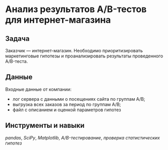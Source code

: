 # Анализ результатов A/B-тестов для интернет-магазина

## Задача

Заказчик — интернет-магазин. Необходимо приоритизировать маркетинговые гипотезы и проанализировать результаты проведенного A/B-теста.

## Данные

Входные данные от компании:
- лог сервера с данными о посещениях сайта по группам А/В;
- выгрузка всех заказов за период по группам А/В;
- файл с описанием и оценкой параметров гипотез

## Инструменты и навыки 
*pandas*, *SciPy*, *Matplotlib*, *A/B-тестирование*, *проверка статистических гипотез*
